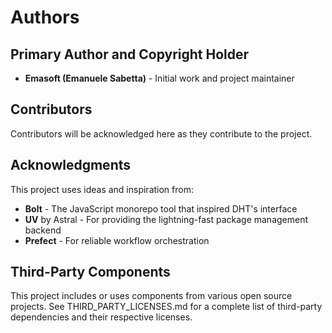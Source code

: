 # Authors

## Primary Author and Copyright Holder

- **Emasoft (Emanuele Sabetta)** - Initial work and project maintainer

## Contributors

Contributors will be acknowledged here as they contribute to the project.

## Acknowledgments

This project uses ideas and inspiration from:
- **Bolt** - The JavaScript monorepo tool that inspired DHT's interface
- **UV** by Astral - For providing the lightning-fast package management backend
- **Prefect** - For reliable workflow orchestration

## Third-Party Components

This project includes or uses components from various open source projects.
See THIRD_PARTY_LICENSES.md for a complete list of third-party dependencies
and their respective licenses.
